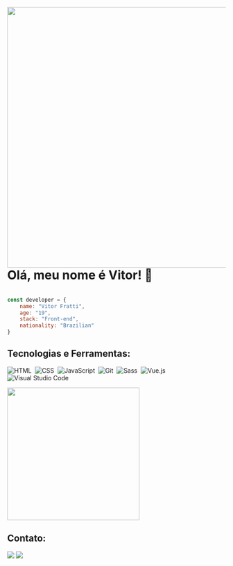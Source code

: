 <img align="right" height="600rem" src="https://raw.githubusercontent.com/gist/vitorfratti/eb4590a79db6b51e4533b43e8bb0038c/raw/61cda4547c93c2686d9bd723b1c4ecc868211bbb/githubcard-linkedin.svg"></img>

# Olá, meu nome é Vitor! 🤠

```javascript

const developer = {
    name: "Vitor Fratti",
    age: "19",
    stack: "Front-end",
    nationality: "Brazilian"
}

```

## Tecnologias e Ferramentas:

![HTML](https://img.shields.io/badge/-HTML-000165?style=flat&logo=HTML5&logoColor=ffffff)&nbsp;
![CSS](https://img.shields.io/badge/-CSS-000165?style=flat&logo=CSS3&logoColor=ffffff)&nbsp;
![JavaScript](https://img.shields.io/badge/-JavaScript-000165?style=flat&logo=javascript&logoColor=ffffff)&nbsp;
![Git](https://img.shields.io/badge/-Git-000165?style=flat&logo=git&logoColor=ffffff)&nbsp;
![Sass](https://img.shields.io/badge/-Sass-000165?style=flat&logo=sass&logoColor=ffffff)&nbsp;
![Vue.js](https://img.shields.io/badge/-Vue.js-000165?style=flat&logo=vue.js&logoColor=ffffff)&nbsp;
![Visual Studio Code](https://img.shields.io/badge/-Visual%20Studio%20Code-000165?style=flat&logo=visual-studio-code&logoColor=ffffff)&nbsp;

<img width="305rem" src="https://github-readme-stats.vercel.app/api/top-langs/?username=vitorfratti&layout=compact&theme=algolia"></img>

## Contato:

<a href="#"><img src="https://img.shields.io/badge/Gmail-000165.svg?style=for-the-badge&logo=Gmail&logoColor=white"></img></a>
<a href="https://www.linkedin.com/in/vitor-fratti-82445022b/"><img src="https://img.shields.io/badge/LinkedIn-000165?style=for-the-badge&logo=linkedin&logoColor=white"></img></a>
